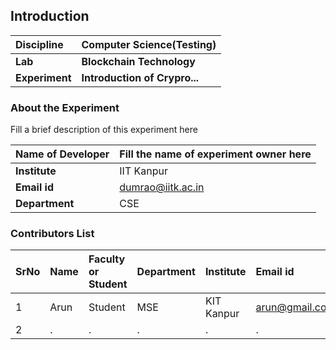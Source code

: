 ## Introduction


<b>Discipline | <b>Computer Science(Testing)
:--|:--|
<b> Lab | <b> Blockchain Technology
<b> Experiment|     <b> Introduction of Crypro...

### About the Experiment 

Fill a brief description of this experiment here

<b>Name of Developer | <b> Fill the name of experiment owner here 
:--|:--|
<b> Institute | IIT Kanpur<b>  
<b> Email id|    dumrao@iitk.ac.in <b>  
<b> Department |  CSE

### Contributors List

SrNo | Name | Faculty or Student | Department| Institute | Email id
:--|:--|:--|:--|:--|:--|
1 | Arun | Student | MSE | KIT Kanpur | arun@gmail.com
2 | . | . | . | . | .
